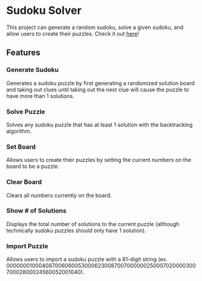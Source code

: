 # Sudoku Solver

This project can generate a random sudoku, solve a given sudoku, and allow users to create their puzzles. Check it out [here](https://samliang0713.github.io/sudoku_solver/)!

## Features

### Generate Sudoku

Generates a sudoku puzzle by first generating a randomized solution board and taking out clues until taking out the next clue will cause the puzzle to have more than 1 solutions.

### Solve Puzzle

Solves any sudoku puzzle that has at least 1 solution with the backtracking algorithm.

### Set Board

Allows users to create their puzzles by setting the current numbers on the board to be a puzzle.

### Clear Board

Clears all numbers currently on the board.

### Show # of Solutions

Displays the total number of solutions to the current puzzle (although technically sudoku puzzles should only have 1 solution).

### Import Puzzle

Allows users to import a sudoku puzzle with a 81-digit string (ex. 000000010004087006060053000623008700700000025000702000030070002800024560052001040).
